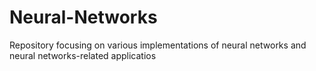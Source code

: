 # Neural-Networks
Repository focusing on various implementations of neural networks and neural networks-related applicatios
